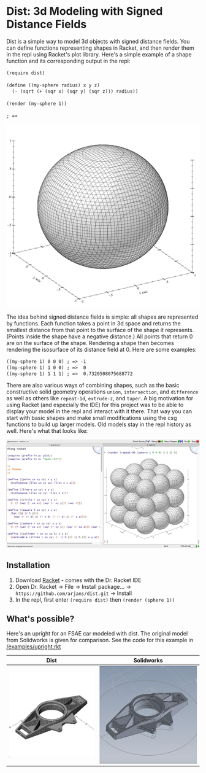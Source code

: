 # Dist: 3d Modeling with Signed Distance Fields

Dist is a simple way to model 3d objects with signed distance fields. You can define functions representing shapes in Racket, and then render them in the repl using Racket's plot library. Here's a simple example of a shape function and its corresponding output in the repl:

```racket
(require dist)

(define ((my-sphere radius) x y z)
  (- (sqrt (+ (sqr x) (sqr y) (sqr z))) radius))

(render (my-sphere 1))

; =>
```
![alt sphere](/images/sphere.png)

The idea behind signed distance fields is simple: all shapes are represented by functions. Each function takes a point in 3d space and returns the smallest distance from that point to the surface of the shape it represents. (Points inside the shape have a negative distance.) All points that return 0 are on the surface of the shape. Rendering a shape then becomes rendering the isosurface of its distance field at 0. Here are some examples:

```racket
((my-sphere 1) 0 0 0) ; => -1
((my-sphere 1) 1 0 0) ; =>  0
((my-sphere 1) 1 1 1) ; =>  0.7320508075688772
```

There are also various ways of combining shapes, such as the basic constructive solid geometry operations `union`, `intersection`, and `difference` as well as others like `repeat-1d`, `extrude-z`, and `taper`. A big motivation for using Racket (and especially the IDE) for this project was to be able to display your model in the repl and interact with it there. That way you can start with basic shapes and make small modifications using the csg functions to build up larger models. Old models stay in the repl history as well. Here's what that looks like:

![alt dist in the repl](/images/dist-repl.png)

## Installation

1. Download [Racket](https://download.racket-lang.org) - comes with the Dr. Racket IDE
2. Open Dr. Racket -> File -> Install package... -> `https://github.com/arjans/dist.git` -> Install
3. In the repl, first enter `(require dist)` then `(render (sphere 1))`

## What's possible?

Here's an upright for an FSAE car modeled with dist. The original model from Solidworks is given for comparison. See the code for this example in [/examples/upright.rkt](/examples/upright.rkt)

Dist                                              |  Solidworks
:------------------------------------------------:|:------------------------------------------------------------:
![alt upright in dist](/images/upright-dist.png)  |  ![alt upright in solidworks](/images/upright-solidworks.png)
